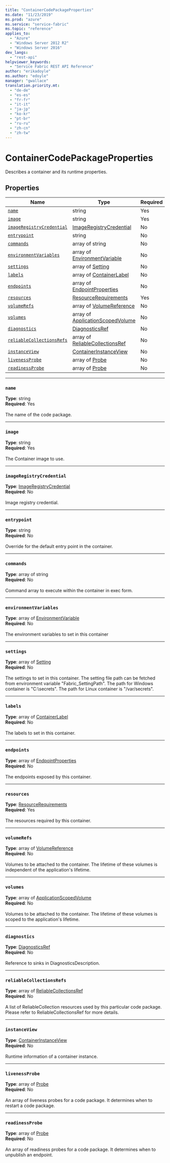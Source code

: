 ```yaml
---
title: "ContainerCodePackageProperties"
ms.date: "11/23/2019"
ms.prod: "azure"
ms.service: "service-fabric"
ms.topic: "reference"
applies_to: 
  - "Azure"
  - "Windows Server 2012 R2"
  - "Windows Server 2016"
dev_langs: 
  - "rest-api"
helpviewer_keywords: 
  - "Service Fabric REST API Reference"
author: "erikadoyle"
ms.author: "edoyle"
manager: "gwallace"
translation.priority.mt: 
  - "de-de"
  - "es-es"
  - "fr-fr"
  - "it-it"
  - "ja-jp"
  - "ko-kr"
  - "pt-br"
  - "ru-ru"
  - "zh-cn"
  - "zh-tw"
---
```

# ContainerCodePackageProperties

Describes a container and its runtime properties.

## Properties
| Name | Type | Required |
| --- | --- | --- |
| [`name`](#name) | string | Yes |
| [`image`](#image) | string | Yes |
| [`imageRegistryCredential`](#imageregistrycredential) | [ImageRegistryCredential](sfclient-model-imageregistrycredential.md) | No |
| [`entrypoint`](#entrypoint) | string | No |
| [`commands`](#commands) | array of string | No |
| [`environmentVariables`](#environmentvariables) | array of [EnvironmentVariable](sfclient-model-environmentvariable.md) | No |
| [`settings`](#settings) | array of [Setting](sfclient-model-setting.md) | No |
| [`labels`](#labels) | array of [ContainerLabel](sfclient-model-containerlabel.md) | No |
| [`endpoints`](#endpoints) | array of [EndpointProperties](sfclient-model-endpointproperties.md) | No |
| [`resources`](#resources) | [ResourceRequirements](sfclient-model-resourcerequirements.md) | Yes |
| [`volumeRefs`](#volumerefs) | array of [VolumeReference](sfclient-model-volumereference.md) | No |
| [`volumes`](#volumes) | array of [ApplicationScopedVolume](sfclient-model-applicationscopedvolume.md) | No |
| [`diagnostics`](#diagnostics) | [DiagnosticsRef](sfclient-model-diagnosticsref.md) | No |
| [`reliableCollectionsRefs`](#reliablecollectionsrefs) | array of [ReliableCollectionsRef](sfclient-model-reliablecollectionsref.md) | No |
| [`instanceView`](#instanceview) | [ContainerInstanceView](sfclient-model-containerinstanceview.md) | No |
| [`livenessProbe`](#livenessprobe) | array of [Probe](sfclient-model-probe.md) | No |
| [`readinessProbe`](#readinessprobe) | array of [Probe](sfclient-model-probe.md) | No |

____
### `name`
__Type__: string <br/>
__Required__: Yes<br/>
<br/>
The name of the code package.

____
### `image`
__Type__: string <br/>
__Required__: Yes<br/>
<br/>
The Container image to use.

____
### `imageRegistryCredential`
__Type__: [ImageRegistryCredential](sfclient-model-imageregistrycredential.md) <br/>
__Required__: No<br/>
<br/>
Image registry credential.

____
### `entrypoint`
__Type__: string <br/>
__Required__: No<br/>
<br/>
Override for the default entry point in the container.

____
### `commands`
__Type__: array of string <br/>
__Required__: No<br/>
<br/>
Command array to execute within the container in exec form.

____
### `environmentVariables`
__Type__: array of [EnvironmentVariable](sfclient-model-environmentvariable.md) <br/>
__Required__: No<br/>
<br/>
The environment variables to set in this container

____
### `settings`
__Type__: array of [Setting](sfclient-model-setting.md) <br/>
__Required__: No<br/>
<br/>
The settings to set in this container. The setting file path can be fetched from environment variable "Fabric_SettingPath". The path for Windows container is "C:\\secrets". The path for Linux container is "/var/secrets".

____
### `labels`
__Type__: array of [ContainerLabel](sfclient-model-containerlabel.md) <br/>
__Required__: No<br/>
<br/>
The labels to set in this container.

____
### `endpoints`
__Type__: array of [EndpointProperties](sfclient-model-endpointproperties.md) <br/>
__Required__: No<br/>
<br/>
The endpoints exposed by this container.

____
### `resources`
__Type__: [ResourceRequirements](sfclient-model-resourcerequirements.md) <br/>
__Required__: Yes<br/>
<br/>
The resources required by this container.

____
### `volumeRefs`
__Type__: array of [VolumeReference](sfclient-model-volumereference.md) <br/>
__Required__: No<br/>
<br/>
Volumes to be attached to the container. The lifetime of these volumes is independent of the application's lifetime.

____
### `volumes`
__Type__: array of [ApplicationScopedVolume](sfclient-model-applicationscopedvolume.md) <br/>
__Required__: No<br/>
<br/>
Volumes to be attached to the container. The lifetime of these volumes is scoped to the application's lifetime.

____
### `diagnostics`
__Type__: [DiagnosticsRef](sfclient-model-diagnosticsref.md) <br/>
__Required__: No<br/>
<br/>
Reference to sinks in DiagnosticsDescription.

____
### `reliableCollectionsRefs`
__Type__: array of [ReliableCollectionsRef](sfclient-model-reliablecollectionsref.md) <br/>
__Required__: No<br/>
<br/>
A list of ReliableCollection resources used by this particular code package. Please refer to ReliableCollectionsRef for more details.

____
### `instanceView`
__Type__: [ContainerInstanceView](sfclient-model-containerinstanceview.md) <br/>
__Required__: No<br/>
<br/>
Runtime information of a container instance.

____
### `livenessProbe`
__Type__: array of [Probe](sfclient-model-probe.md) <br/>
__Required__: No<br/>
<br/>
An array of liveness probes for a code package. It determines when to restart a code package.

____
### `readinessProbe`
__Type__: array of [Probe](sfclient-model-probe.md) <br/>
__Required__: No<br/>
<br/>
An array of readiness probes for a code package. It determines when to unpublish an endpoint.
